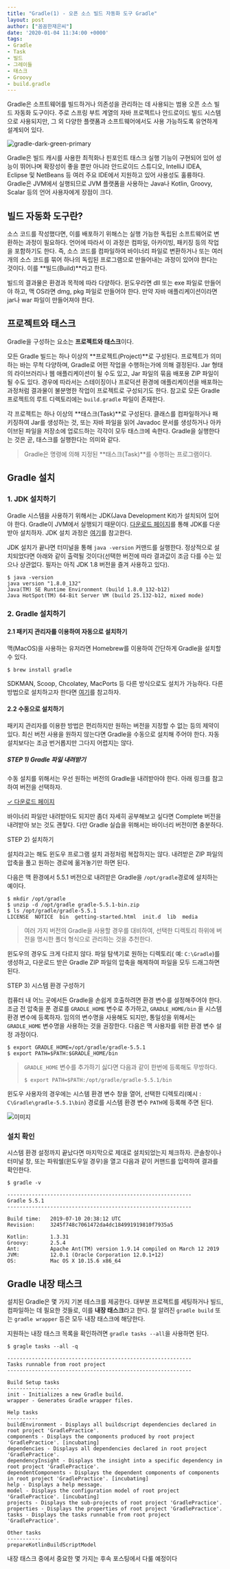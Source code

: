 ```yaml
---
title: "Gradle(1) - 오픈 소스 빌드 자동화 도구 Gradle"
layout: post
author: ["꼼꼼한재은씨"]
date: '2020-01-04 11:34:00 +0000'
tags:
- Gradle
- Task
- 빌드
- 그레이들
- 태스크
- Groovy
- build.gradle
---
```


Gradle은 소프트웨어를 빌드하거나 의존성을 관리하는 데 사용되는 범용 오픈 소스 빌드 자동화 도구이다. 주로 스프링 부트 계열의 자바 프로젝트나 안드로이드 빌드 시스템으로 사용되지만, 그 외 다양한 플랫폼과 소프트웨어에서도 사용 가능하도록 유연하게 설계되어 있다. 

![gradle-dark-green-primary](https://gradle.com/wp-content/themes/fuel/assets/img/branding/gradle-dark-green-primary.svg)

Gradle은 빌드 캐시를 사용한 최적화나 핀포인트 태스크 실행 기능이 구현되어 있어 성능이 뛰어나며 확장성이 좋을 뿐만 아니라 안드로이드 스튜디오, IntelliJ IDEA, Eclipse 및 NetBeans 등 여러 주요 IDE에서 지원하고 있어 사용성도 훌륭하다. Gradle은 JVM에서 실행되므로 JVM 플랫폼을 사용하는 Java나 Kotlin, Groovy, Scalar 등의 언어 사용자에게 장점이 크다. 

## 빌드 자동화 도구란? 

소스 코드를 작성했다면, 이를 배포하기 위해스는 실행 가능한 독립된 소프트웨어로 변환하는 과정이 필요하다. 언어에 따라서 이 과정은 컴파일, 아카이빙, 패키징 등의 작업을 포함하기도 한다. 즉, 소스 코드를 컴파일하여 바이너리 파일로 변환하거나 또는 여러 개의 소스 코드를 묶어 하나의 독립된 프로그램으로 만들어내는 과정이 있어야 한다는 것이다. 이를 **빌드(Build)**라고 한다. 

빌드의 결과물은 환경과 목적에 따라 다양하다. 윈도우라면 dll 또는 exe 파일로 만들어야 하고, 맥 OS라면 dmg, pkg 파일로 만들어야 한다. 만약 자바 애플리케이션이라면 jar나 war 파일이 만들어져야 한다. 

## 프로젝트와 태스크

Gradle을 구성하는 요소는 **프로젝트와 태스크**이다. 

모든 Gradle 빌드는 하나 이상의 **프로젝트(Project)**로 구성된다. 프로젝트가 의미하는 바는 무척 다양하며, Gradle로 어떤 작업을 수행하는가에 의해 결정된다. Jar 형태의 라이브러리나 웹 애플리케이션이 될 수도 있고, Jar 파일의 묶음 배포용 ZIP 파일이 될 수도 있다. 경우에 따라서는 스테이징이나 프로덕션 환경에 애플리케이션을 배포하는 과정처럼 결과물이 불분명한 작업이 프로젝트로 구성되기도 한다. 참고로 모든 Gradle 프로젝트의 루트 디렉토리에는 `build.gradle` 파일이 존재한다.  

각 프로젝트는 하나 이상의 **태스크(Task)**로 구성된다. 클래스를 컴파일하거나 패키징하여 Jar를 생성하는 것, 또는 자바 파일을 읽어 Javadoc 문서를 생성하거나 아카이브된 파일을 저장소에 업로드하는 각각이 모두 태스크에 속한다. Gradle을 실행한다는 것은 곧, 태스크를 실행한다는 의미와 같다. 

> Gradle은 명령에 의해 지정된 **태스크(Task)**를 수행하는 프로그램이다. 

## Gradle 설치 

### 1. JDK 설치하기

Gradle 시스템을 사용하기 위해서는 JDK(Java Development Kit)가 설치되어 있어야 한다. Gradle이 JVM에서 실행되기 때문이다. [다운로드 페이지](http://jdk.java.net/)를 통해 JDK를 다운받아 설치하자. JDK 설치 과정은 [여기](https://docs.oracle.com/en/java/javase/11/install/installation-jdk-microsoft-windows-platforms.html#GUID-DAF345BA-B3E7-4CF2-B87A-B6662D691840)를 참고한다.  

JDK 설치가 끝나면 터미널을 통해 `java -version` 커맨드를 실행한다. 정상적으로 설치되었다면 아래와 같이 출력될 것이다(선택한 버전에 따라 결과값이 조금 다를 수는 있으나 상관없다. 필자는 아직 JDK 1.8 버전을 즐겨 사용하고 있다). 

```shell
$ java -version
java version "1.8.0_132"
Java(TM) SE Runtime Environment (build 1.8.0_132-b12)
Java HotSpot(TM) 64-Bit Server VM (build 25.132-b12, mixed mode)
```

### 2. Gradle 설치하기

#### 2.1 패키지 관리자를 이용하여 자동으로 설치하기

맥(MacOS)을 사용하는 유저라면 Homebrew를 이용하여 간단하게 Gradle을 설치할 수 있다. 

```shell
$ brew install gradle
```

SDKMAN, Scoop, Chcolatey, MacPorts 등 다른 방식으로도 설치가 가능하다. 다른 방법으로 설치하고자 한다면 [여기](https://docs.gradle.org/5.1.1/userguide/installation.html#installing_with_a_package_manager)를 참고하자. 

#### 2.2 수동으로 설치하기

패키지 관리자를 이용한 방법은 편리하지만 원하는 버전을 지정할 수 없는 등의 제약이 있다. 최신 버전 사용을 원하지 않는다면 Gradle을 수동으로 설치해 주어야 한다. 자동 설치보다는 조금 번거롭지만 그다지 어렵지는 않다. 

##### STEP 1) Gradle 파일 내려받기

수동 설치를 위해서는 우선 원하는 버전의 Gradle을 내려받아야 한다. 아래 링크를 참고하여 버전을 선택하자. 

[✓ 다운로드 페이지](https://gradle.org/releases/)

바이너리 파일만 내려받아도 되지만 좀더 자세히 공부해보고 싶다면 Complete 버전을 내려받아 보는 것도 괜챃다. 다만 Gradle 실습을 위해서는 바이너리 버전이면 충분하다. 

STEP 2) 설치하기

설치라고는 해도 윈도우 프로그램 설치 과정처럼 복잡하지는 않다. 내려받은 ZIP 파일의 압축을 풀고 원하는 경로에 옮겨놓기만 하면 된다. 

다음은 맥 환경에서 5.5.1 버전으로 내려받은 Gradle을 `/opt/gradle`경로에 설치하는 예이다. 

```shell
$ mkdir /opt/gradle
$ unzip -d /opt/gradle gradle-5.5.1-bin.zip
$ ls /opt/gradle/gradle-5.5.1
LICENSE  NOTICE  bin  getting-started.html  init.d  lib  media
```

> 여러 가지 버전의 Gradle을 사용할 경우를 대비하여, 선택한 디렉토리 하위에 버전을 명시한 폴더 형식으로 관리하는 것을 추천한다. 

윈도우의 경우도 크게 다르지 않다. 파일 탐색기로 원하는 디렉토리( 예: `C:\Gradle`)를 생성하고, 다운로드 받은 Gradle ZIP 파일의 압축을 해제하여 파일을 모두 드래그하면 된다.  

STEP 3) 시스템 환경 구성하기

컴퓨터 내 어느 곳에서든 Gradle을 손쉽게 호출하려면 환경 변수를 설정해주어야 한다. 조금 전 압축을 푼 경로를 `GRADLE_HOME` 변수로 추가하고, `GRADLE_HOME/bin` 을 시스템 환경 변수에 등록하자. 임의의 변수명을 사용해도 되지만, 통일성을 위해서는 `GRADLE_HOME` 변수명을 사용하는 것을 권장한다. 다음은 맥 사용자를 위한 환경 변수 설정 과정이다. 

```shell
$ export GRADLE_HOME=/opt/gradle/gradle-5.5.1
$ export PATH=$PATH:$GRADLE_HOME/bin
```

> `GRADLE_HOME` 변수를 추가하기 싫다면 다음과 같이 한번에 등록해도 무방하다. 
>
> ``` shell
> $ export PATH=$PATH:/opt/gradle/gradle-5.5.1/bin
> ```

윈도우 사용자의 경우에는 시스템 환경 변수 창을 열어, 선택한 디렉토리(예시 : `C\Gradle\gradle-5.5.1\bin`) 경로를 시스템 환경 변수 `PATH`에 등록해 주면 된다. 

![이미지](https://lh3.googleusercontent.com/proxy/te3ki3v5IhvipfRX7f_x1N52C7mBmXs0c3OjMOm0z1XHCtkjTg775-DnpG2sZ2Usv8wL-kYROoSiKbgtgZWHrT-SWl7fOnKps9KGv0DIzTBtIgsbc52qxI_yBgh54LIMLx5eUtjE8KOcvKTSd5pRqPG7zQPz812PEGnpB-Y)

### 설치 확인

시스템 환경 설정까지 끝났다면 마지막으로 제대로 설치되었는지 체크하자. 콘솔창이나 터미널 창, 또는 파워쉘(윈도우일 경우)을 열고 다음과 같이 커맨드를 입력하여 결과를 확인한다. 

```shell
$ gradle -v 

------------------------------------------------------------
Gradle 5.5.1
------------------------------------------------------------

Build time:   2019-07-10 20:38:12 UTC
Revision:     3245f748c7061472da4dc184991919810f7935a5

Kotlin:       1.3.31
Groovy:       2.5.4
Ant:          Apache Ant(TM) version 1.9.14 compiled on March 12 2019
JVM:          12.0.1 (Oracle Corporation 12.0.1+12)
OS:           Mac OS X 10.15.6 x86_64
```

## Gradle 내장 태스크 

설치된 Gradle은 몇 가지 기본 테스크를 제공한다. 대부분 프로젝트를 세팅하거나 빌드, 컴파일하는 데 필요한 것들로, 이를 **내장 태스크**라고 한다. 잘 알려진 `gradle build` 또는 `gradle wrapper` 등은 모두 내장 태스크에 해당한다. 

지원하는 내장 태스크 목록을 확인하려면 `gradle tasks --all`을 사용하면 된다. 

```shell
$ gragle tasks --all -q 

------------------------------------------------------------
Tasks runnable from root project
------------------------------------------------------------

Build Setup tasks
-----------------
init - Initializes a new Gradle build.
wrapper - Generates Gradle wrapper files.

Help tasks
----------
buildEnvironment - Displays all buildscript dependencies declared in root project 'GradlePractice'.
components - Displays the components produced by root project 'GradlePractice'. [incubating]
dependencies - Displays all dependencies declared in root project 'GradlePractice'.
dependencyInsight - Displays the insight into a specific dependency in root project 'GradlePractice'.
dependentComponents - Displays the dependent components of components in root project 'GradlePractice'. [incubating]
help - Displays a help message.
model - Displays the configuration model of root project 'GradlePractice'. [incubating]
projects - Displays the sub-projects of root project 'GradlePractice'.
properties - Displays the properties of root project 'GradlePractice'.
tasks - Displays the tasks runnable from root project 'GradlePractice'.

Other tasks
-----------
prepareKotlinBuildScriptModel
```

내장 태스크 중에서 중요한 몇 가지는 후속 포스팅에서 다룰 예정이다 
